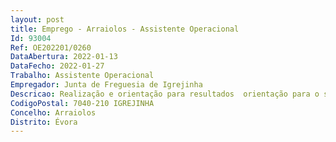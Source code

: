 ```yaml
--- 
layout: post
title: Emprego - Arraiolos - Assistente Operacional
Id: 93004
Ref: OE202201/0260
DataAbertura: 2022-01-13
DataFecho: 2022-01-27
Trabalho: Assistente Operacional
Empregador: Junta de Freguesia de Igrejinha
Descricao: Realização e orientação para resultados  orientação para o serviço público  relacionamento interpessoal  otimização de recursos  iniciativa e autonomia  responsabilidade e compromisso com o serviço  orientação para a segurança.
CodigoPostal: 7040-210 IGREJINHA
Concelho: Arraiolos
Distrito: Évora
--- 
```

